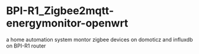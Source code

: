 # BPI-R1_Zigbee2mqtt-energymonitor-openwrt
a home automation system montor  zigbee devices on domoticz  and influxdb  on BPI-R1 router
